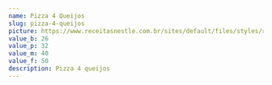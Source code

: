 ```yaml
---
name: Pizza 4 Queijos
slug: pizza-4-queijos
picture: https://www.receitasnestle.com.br/sites/default/files/styles/recipe_detail_desktop/public/srh_recipes/d036cd01122da62bf581784f52d99b3a.jpg.webp?itok=U-ydxyBL
value_b: 26
value_p: 32
value_m: 40
value_f: 50
description: Pizza 4 queijos
---
```

